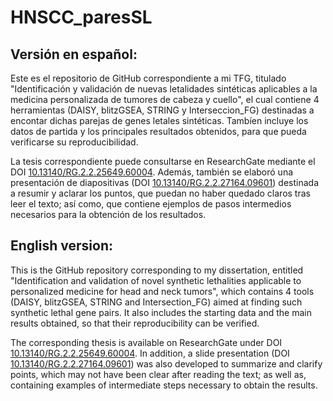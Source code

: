 # HNSCC_paresSL
## Versión en español:
Este es el repositorio de GitHub correspondiente a mi TFG, titulado "Identificación y validación de nuevas letalidades sintéticas aplicables a la medicina personalizada de tumores de cabeza y cuello", el cual contiene 4 herramientas (DAISY, blitzGSEA, STRING y Interseccion_FG) destinadas a encontar dichas parejas de genes letales sintéticas. Tambíen incluye los datos de partida y los principales resultados obtenidos, para que pueda verificarse su reproducibilidad.

La tesis correspondiente puede consultarse en ResearchGate mediante el DOI [10.13140/RG.2.2.25649.60004](http://dx.doi.org/10.13140/RG.2.2.25649.60004). Además, también se elaboró una presentación de diapositivas (DOI [10.13140/RG.2.2.27164.09601](http://dx.doi.org/10.13140/RG.2.2.27164.09601)) destinada a resumir y aclarar los puntos, que puedan no haber quedado claros tras leer el texto; así como, que contiene ejemplos de pasos intermedios necesarios para la obtención de los resultados.
## English version:
This is the GitHub repository corresponding to my dissertation, entitled "Identification and validation of novel synthetic lethalities applicable to personalized medicine for head and neck tumors", which contains 4 tools (DAISY, blitzGSEA, STRING and Intersection_FG) aimed at finding such synthetic lethal gene pairs. It also includes the starting data and the main results obtained, so that their reproducibility can be verified.

The corresponding thesis is available on ResearchGate under DOI [10.13140/RG.2.2.25649.60004](http://dx.doi.org/10.13140/RG.2.2.25649.60004). In addition, a slide presentation (DOI [10.13140/RG.2.2.27164.09601](http://dx.doi.org/10.13140/RG.2.2.27164.09601)) was also developed to summarize and clarify points, which may not have been clear after reading the text; as well as, containing examples of intermediate steps necessary to obtain the results.
